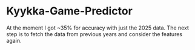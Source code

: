 # Kyykka-Game-Predictor
 
At the moment I got ~35% for accuracy with just the 2025 data. The next step is to fetch the data from previous years and consider the features again.
